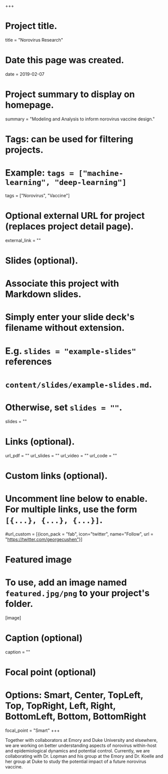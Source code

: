 +++
# Project title.
title = "Norovirus Research"

# Date this page was created.
date = 2019-02-07

# Project summary to display on homepage.
summary = "Modeling and Analysis to inform norovirus vaccine design."

# Tags: can be used for filtering projects.
# Example: `tags = ["machine-learning", "deep-learning"]`
tags = ["Norovirus", "Vaccine"]

# Optional external URL for project (replaces project detail page).
external_link = ""

# Slides (optional).
#   Associate this project with Markdown slides.
#   Simply enter your slide deck's filename without extension.
#   E.g. `slides = "example-slides"` references 
#   `content/slides/example-slides.md`.
#   Otherwise, set `slides = ""`.
slides = ""

# Links (optional).
url_pdf = ""
url_slides = ""
url_video = ""
url_code = ""

# Custom links (optional).
#   Uncomment line below to enable. For multiple links, use the form `[{...}, {...}, {...}]`.
#url_custom = [{icon_pack = "fab", icon="twitter", name="Follow", url = "https://twitter.com/georgecushen"}]

# Featured image
# To use, add an image named `featured.jpg/png` to your project's folder. 
[image]
  # Caption (optional)
  caption = ""
  # Focal point (optional)
  # Options: Smart, Center, TopLeft, Top, TopRight, Left, Right, BottomLeft, Bottom, BottomRight
  focal_point = "Smart"
+++

Together with collaborators at Emory and Duke University and elsewhere, we are working on better understanding aspects of norovirus within-host and epidemiological dynamics and potential control. Currently, we are collaborating with Dr. Lopman and his group at the Emory and Dr. Koelle and her group at Duke to study the potential impact of a future norovirus vaccine.
